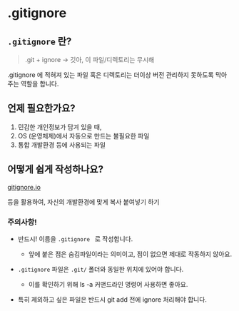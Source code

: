 # .gitignore

## `.gitignore` 란?
> .git + ignore -> 깃아, 이 파일/디렉토리는 무시해

.gitignore 에 적혀져 있는 파일 혹은 디렉토리는 더이상 버전 관리하지 못하도록 막아주는 역할을 합니다.

## 언제 필요한가요?
1. 민감한 개인정보가 담겨 있을 때,
2. OS (운영체제)에서 자동으로 만드는 불필요한 파일
3. 통합 개발환경 등에 사용되는 파일

## 어떻게 쉽게 작성하나요?
[gitignore.io](https://www.toptal.com/developers/gitignore/)

등을 활용하여, 자신의 개발환경에 맞게 복사 붙여넣기 하기

### 주의사항!
- 반드시! 이름을 `.gitignore ` 로 작성합니다. 
  - 앞에 붙은 점은 숨김파일이라는 의미이고, 점이 없으면 제대로 작동하지 않아요.

- `.gitignore` 파일은 `.git/` 폴더와 동일한 위치에 있어야 합니다.
  - 이를 확인하기 위해 ls -a 커맨드라인 명령어 사용하면 좋아요.

- 특히 제외하고 싶은 파일은 반드시 git add 전에 ignore 처리해야 합니다.